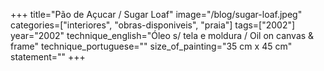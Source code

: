 +++
title="Pão de Açucar / Sugar Loaf"
image="/blog/sugar-loaf.jpeg"
categories=["interiores", "obras-disponiveis", "praia"]
tags=["2002"]
year="2002"
technique_english="Óleo s/ tela e moldura / Oil on canvas & frame"
technique_portuguese=""
size_of_painting="35 cm x 45 cm"
statement=""
+++
